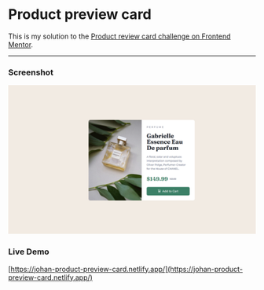 # Product preview card

This is my solution to the [Product review card challenge on Frontend Mentor](https://www.frontendmentor.io/challenges/product-preview-card-component-GO7UmttRfa).

<hr />

### Screenshot

![](./images/screenshot.png)

### Live Demo

[https://johan-product-preview-card.netlify.app/](https://johan-product-preview-card.netlify.app/)
